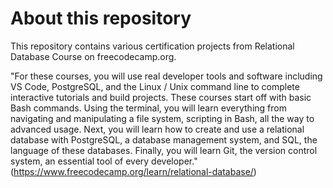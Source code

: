 # About this repository

This repository contains various certification projects from Relational Database Course on freecodecamp.org.

"For these courses, you will use real developer tools and software including VS Code, PostgreSQL, and the Linux / Unix command line to complete interactive tutorials and build projects.
These courses start off with basic Bash commands. Using the terminal, you will learn everything from navigating and manipulating a file system, scripting in Bash, all the way to advanced usage.
Next, you will learn how to create and use a relational database with PostgreSQL, a database management system, and SQL, the language of these databases.
Finally, you will learn Git, the version control system, an essential tool of every developer."
(https://www.freecodecamp.org/learn/relational-database/)
